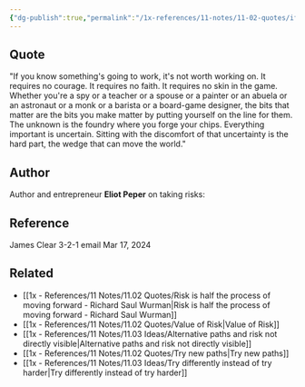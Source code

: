 ```yaml
---
{"dg-publish":true,"permalink":"/1x-references/11-notes/11-02-quotes/if-you-know-something-s-going-to-work-it-s-not-worth-working-on-everything-important-is-uncertain-eliot-peper/","title":"If you know something's going to work, it's not worth working on - Eliot Peper","created":"2024-03-17T19:33:50.783+03:00","updated":"2024-03-17T19:35:10.439+03:00"}
---
```



## Quote
"If you know something's going to work, it's not worth working on. It requires no courage. It requires no faith. It requires no skin in the game. Whether you're a spy or a teacher or a spouse or a painter or an abuela or an astronaut or a monk or a barista or a board-game designer, the bits that matter are the bits you make matter by putting yourself on the line for them. The unknown is the foundry where you forge your chips. Everything important is uncertain. Sitting with the discomfort of that uncertainty is the hard part, the wedge that can move the world."

## Author
Author and entrepreneur **Eliot Peper** on taking risks:

## Reference
James Clear 3-2-1 email Mar 17, 2024

## Related
- [[1x - References/11 Notes/11.02 Quotes/Risk is half the process of moving forward - Richard Saul Wurman\|Risk is half the process of moving forward - Richard Saul Wurman]]
- [[1x - References/11 Notes/11.02 Quotes/Value of Risk\|Value of Risk]]
- [[1x - References/11 Notes/11.03 Ideas/Alternative paths and risk not directly visible\|Alternative paths and risk not directly visible]]
- [[1x - References/11 Notes/11.02 Quotes/Try new paths\|Try new paths]]
- [[1x - References/11 Notes/11.03 Ideas/Try differently instead of try harder\|Try differently instead of try harder]]